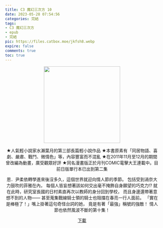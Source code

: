 ```yaml
---
title: C3 魔幻三次方 10
date: 2023-05-28 07:54:56
categories: 完結
tags:
- C3 魔幻三次方
- epub
- 完結
pic: https://files.catbox.moe/jkfsh8.webp
expire: false
comments: true
toc: true
---
```


<div style="text-align:center" class="kratos-post-content">

<img width="250px" src="https://files.catbox.moe/jkfsh8.webp">

<p>
★人氣輕小說家水瀨葉月的第三部長篇輕小說作品
★本書原素有「同居物語、喜劇、嚴肅、戰鬥、微情色」等，內容豐富而不混亂
★在2011年11月至12月的期間曾改編為動畫，廣受觀眾好評
★同名漫畫版正於月刊COMIC電擊大王連載中。目前日版單行本已出到第二集

恩．尹柔依轉學進來後沒多久，這個世界就迎向情人節的季節。
包括受到渦奈大力鼓吹的菲雅在內，
每個人皆妄想著該如何交出毫不掩飾自身願望的巧克力!?
就在此時，研究室長國的日村素直再次以教師的身分回到學校，
而且身邊還帶著意想不到的人物——
甚至蒐集戰線騎士領的騎士也阻擋在春亮一行人面前。
「實在是棒極了！」嘴上掛著這句奇怪台詞的她，
竟是有著「最強」稱號的強敵！
情人節也依然風波不斷的第十集！
</p>

<p>
<a href="https://epubdatabase.azurewebsites.net/EBOOKS/EPUB/完結/C³ -魔幻三次方-/C³ -魔幻三次方- 10.epub?download=1">下載</a>
</p>

</div>
